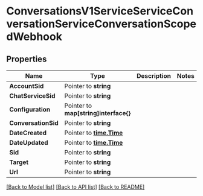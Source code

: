# ConversationsV1ServiceServiceConversationServiceConversationScopedWebhook

## Properties

Name | Type | Description | Notes
------------ | ------------- | ------------- | -------------
**AccountSid** | Pointer to **string** |  |
**ChatServiceSid** | Pointer to **string** |  |
**Configuration** | Pointer to **map[string]interface{}** |  |
**ConversationSid** | Pointer to **string** |  |
**DateCreated** | Pointer to [**time.Time**](time.Time.md) |  |
**DateUpdated** | Pointer to [**time.Time**](time.Time.md) |  |
**Sid** | Pointer to **string** |  |
**Target** | Pointer to **string** |  |
**Url** | Pointer to **string** |  |

[[Back to Model list]](../README.md#documentation-for-models) [[Back to API list]](../README.md#documentation-for-api-endpoints) [[Back to README]](../README.md)


